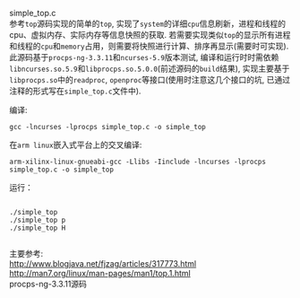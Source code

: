 simple_top.c  
  参考`top`源码实现的简单的`top`, 实现了`system`的详细`cpu`信息刷新，进程和线程的cpu、虚拟内存、实际内存等信息快照的获取. 若需要实现类似`top`的显示所有进程和线程的`cpu`和`memory`占用，则需要将快照进行计算、排序再显示(需要时可实现).  
  此源码基于`procps-ng-3.3.11`和`ncurses-5.9`版本测试, 编译和运行时时需依赖`libncurses.so.5.9`和`libprocps.so.5.0.0`(前述源码的`build`结果), 实现主要基于`libprocps.so`中的`readproc`, `openproc`等接口(使用时注意这几个接口的坑, 已通过注释的形式写在`simple_top.c`文件中).

  编译:
  <pre><code>gcc -lncurses -lprocps simple_top.c -o simple_top</code></pre>

  在`arm linux`嵌入式平台上的交叉编译:
  <pre><code>arm-xilinx-linux-gnueabi-gcc -Llibs -Iinclude -lncurses -lprocps simple_top.c -o simple_top</code></pre>

  运行：
  <pre><code>
./simple_top
./simple_top p
./simple_top H
  </code></pre>

  主要参考:  
  http://www.blogjava.net/fjzag/articles/317773.html  
  http://man7.org/linux/man-pages/man1/top.1.html  
  procps-ng-3.3.11源码
